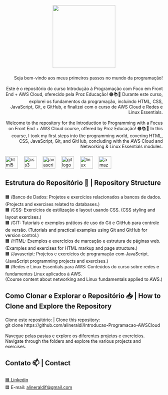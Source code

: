<div align="center">
  <img height="200" src="https://i.postimg.cc/4dfKL2rv/Banner-para-Linkedin-Tecnologia-em-Preto.png"  />
</div>

###

<p align="right">Seja bem-vindo aos meus primeiros passos no mundo da programação!<br><br> Este é o repositório do curso Introdução à Programação com Foco em Front End + AWS Cloud, oferecido pela Proz Educação!  🟠📚💜 Durante este curso, explorei os fundamentos da programação, incluindo HTML, CSS, JavaScript, Git, e GitHub, e finalizei com o curso de AWS Cloud e Redes e Linux Essentials.<br><br>Welcome to the repository for the Introduction to Programming with a Focus on Front End + AWS Cloud course, offered by Proz Educação! 🟠📚💜 In this course, I took my first steps into the programming world, covering HTML, CSS, JavaScript, Git, and GitHub, concluding with the AWS Cloud and Networking & Linux Essentials modules.</p>

###

<div align="left">
  <img src="https://cdn.jsdelivr.net/gh/devicons/devicon/icons/html5/html5-original.svg" height="40" alt="html5 logo"  />
  <img width="12" />
  <img src="https://cdn.jsdelivr.net/gh/devicons/devicon/icons/css3/css3-original.svg" height="40" alt="css3 logo"  />
  <img width="12" />
  <img src="https://cdn.jsdelivr.net/gh/devicons/devicon/icons/javascript/javascript-original.svg" height="40" alt="javascript logo"  />
  <img width="12" />
  <img src="https://cdn.jsdelivr.net/gh/devicons/devicon/icons/git/git-original.svg" height="40" alt="git logo"  />
  <img width="12" />
  <img src="https://cdn.jsdelivr.net/gh/devicons/devicon/icons/linux/linux-original.svg" height="40" alt="linux logo"  />
  <img width="12" />
  <img src="https://cdn.jsdelivr.net/gh/devicons/devicon/icons/amazonwebservices/amazonwebservices-line-wordmark.svg" height="40" alt="amazonwebservices logo"  />
</div>

###

<h2 align="left">Estrutura do Repositório 📂 | Repository Structure</h2>

###

<p align="left">🟧 /Banco de Dados: Projetos e exercícios relacionados a bancos de dados. (Projects and exercises related to databases.)<br>🟧 /CSS: Exercícios de estilização e layout usando CSS. (CSS styling and layout exercises.)<br>🟧 /GIT: Tutoriais e exemplos práticos de uso do Git e GitHub para controle de versão. (Tutorials and practical examples using Git and GitHub for version control.)<br>🟧 /HTML: Exemplos e exercícios de marcação e estrutura de páginas web. (Examples and exercises for HTML markup and page structure.)<br>🟧 /Javascript: Projetos e exercícios de programação com JavaScript. (JavaScript programming projects and exercises.)<br>🟧 /Redes e Linux Essentials para AWS: Conteúdos do curso sobre redes e fundamentos Linux aplicados à AWS.<br>(Course content about networking and Linux fundamentals applied to AWS.)</p>

###

<h2 align="left">Como Clonar e Explorar o Repositório 📥 | How to Clone and Explore the Repository</h2>

###

<p align="left">Clone este repositório: | Clone this repository:<br>git clone https://github.com/alineraldi/Introducao-Programacao-AWSCloud<br><br>Navegue pelas pastas e explore os diferentes projetos e exercícios.<br>Navigate through the folders and explore the various projects and exercises.</p>

###

<h2 align="left">Contato 📫 | Contact</h2>

###

[🟦 Linkedin](https://www.linkedin.com/in/aline-raldi/)  
🟦 E-mail: [alineraldif@gmail.com](mailto:alineraldif@gmail.com)

###
